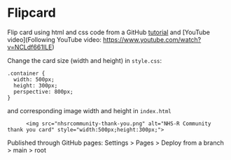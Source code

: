 # Flipcard

Flip card using html and css code from a GitHub 
[tutorial](https://github.com/russs123/flipcard-tut?tab=readme-ov-file) and 
[YouTube video](Following YouTube video: https://www.youtube.com/watch?v=NCLdf661ILE)

Change the card size (width and height) in `style.css`:

```
.container {
  width: 500px;
  height: 300px;
  perspective: 800px;
}
```

and corresponding image width and height in `index.html` 

```
      <img src="nhsrcommunity-thank-you.png" alt="NHS-R Community thank you card" style="width:500px;height:300px;">
```
Published through GitHub pages: Settings > Pages > Deploy from a branch > main > root

